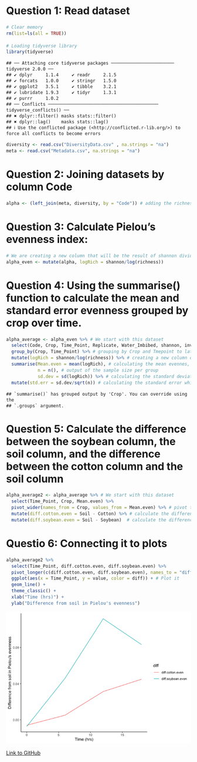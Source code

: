 # Question 1: Read dataset

``` r
# Clear memory
rm(list=ls(all = TRUE))

# Loading tidyverse library
library(tidyverse)
```

    ## ── Attaching core tidyverse packages ──────────────────────── tidyverse 2.0.0 ──
    ## ✔ dplyr     1.1.4     ✔ readr     2.1.5
    ## ✔ forcats   1.0.0     ✔ stringr   1.5.0
    ## ✔ ggplot2   3.5.1     ✔ tibble    3.2.1
    ## ✔ lubridate 1.9.3     ✔ tidyr     1.3.1
    ## ✔ purrr     1.0.2     
    ## ── Conflicts ────────────────────────────────────────── tidyverse_conflicts() ──
    ## ✖ dplyr::filter() masks stats::filter()
    ## ✖ dplyr::lag()    masks stats::lag()
    ## ℹ Use the conflicted package (<http://conflicted.r-lib.org/>) to force all conflicts to become errors

``` r
diversity <- read.csv("DiversityData.csv" , na.strings = "na")
meta <- read.csv("Metadata.csv", na.strings = "na")
```

# Question 2: Joining datasets by column Code

``` r
alpha <- (left_join(meta, diversity, by = "Code")) # adding the richness data to the metadata based on on the common column of sampleID
```

# Question 3: Calculate Pielou’s evenness index:

``` r
# We are creating a new column that will be the result of shannon divided by log of richness
alpha_even <- mutate(alpha, logRich = shannon/log(richness))
```

# Question 4: Using the summarise() function to calculate the mean and standard error evenness grouped by crop over time.

``` r
alpha_average <- alpha_even %>% # We start with this dataset
  select(Code, Crop, Time_Point, Replicate, Water_Imbibed, shannon, invsimpson, simpson, richness) %>%
  group_by(Crop, Time_Point) %>% # grouping by Crop and Tmepoint to later calculate summary stats by group
  mutate(logRich = shannon/log(richness)) %>% # creating a new column of the log richness
  summarise(Mean.even = mean(logRich), # calculating the mean evennes, stdeviation, and standard error
            n = n(), # output of the sample size per group
            sd.dev = sd(logRich)) %>% # calculating the standard deviation of logRich
  mutate(std.err = sd.dev/sqrt(n)) # calculating the standard error which will be stored in the column std.err
```

    ## `summarise()` has grouped output by 'Crop'. You can override using the
    ## `.groups` argument.

# Question 5: Calculate the difference between the soybean column, the soil column, and the difference between the cotton column and the soil column

``` r
alpha_average2 <- alpha_average %>% # We start with this dataset
  select(Time_Point, Crop, Mean.even) %>%
  pivot_wider(names_from = Crop, values_from = Mean.even) %>% # pivot to wide format by taking the names from the Crop column and the values from the mean.even column
  mutate(diff.cotton.even = Soil - Cotton) %>% # calculate the difference between Soil and Cotton
  mutate(diff.soybean.even = Soil - Soybean)  # calculate the difference between Soil and Soybean
```

# Questio 6: Connecting it to plots

``` r
alpha_average2 %>%
  select(Time_Point, diff.cotton.even, diff.soybean.even) %>%
  pivot_longer(c(diff.cotton.even, diff.soybean.even), names_to = "diff") %>%
  ggplot(aes(x = Time_Point, y = value, color = diff)) + # Plot it 
  geom_line() +
  theme_classic() +
  xlab("Time (hrs)") +
  ylab("Difference from soil in Pielou's evenness")
```

![](Coding_Challenge_5_Data_Wrangling_files/figure-gfm/unnamed-chunk-6-1.png)<!-- -->

[Link to GitHub](https://github.com/AnetFilipova/Reproducible_Data)
